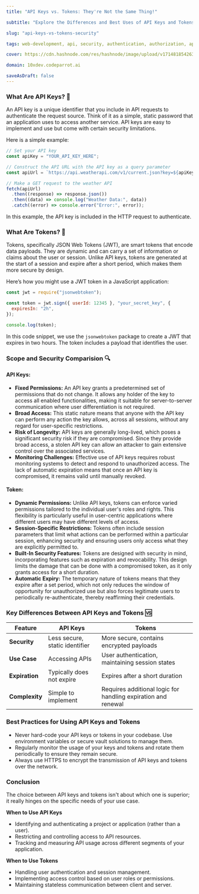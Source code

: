 ```yaml
---
title: "API Keys vs. Tokens: They're Not the Same Thing!"

subtitle: "Explore the Differences and Best Uses of API Keys and Tokens in Application Security"

slug: "api-keys-vs-tokens-security"

tags: web-development, api, security, authentication, authorization, api-keys, tokens, frontend

cover: https://cdn.hashnode.com/res/hashnode/image/upload/v1714818542631/8c2BJFACT.webp?auto=format

domain: 10xdev.codeparrot.ai

saveAsDraft: false
---
```


### What Are API Keys? 🔑

An API key is a unique identifier that you include in API requests to authenticate the request source. Think of it as a simple, static password that an application uses to access another service. API keys are easy to implement and use but come with certain security limitations.

Here is a simple example:

```javascript
// Set your API key
const apiKey = "YOUR_API_KEY_HERE";

// Construct the API URL with the API key as a query parameter
const apiUrl = `https://api.weatherapi.com/v1/current.json?key=${apiKey}&q=London`;

// Make a GET request to the weather API
fetch(apiUrl)
  .then((response) => response.json())
  .then((data) => console.log("Weather Data:", data))
  .catch((error) => console.error("Error:", error));
```

In this example, the API key is included in the HTTP request to authenticate.

### What Are Tokens? 🎫

Tokens, specifically JSON Web Tokens (JWT), are smart tokens that encode data payloads. They are dynamic and can carry a set of information or claims about the user or session. Unlike API keys, tokens are generated at the start of a session and expire after a short period, which makes them more secure by design.

Here’s how you might use a JWT token in a JavaScript application:

```javascript
const jwt = require("jsonwebtoken");

const token = jwt.sign({ userId: 12345 }, "your_secret_key", {
  expiresIn: "2h",
});

console.log(token);
```

In this code snippet, we use the `jsonwebtoken` package to create a JWT that expires in two hours. The token includes a payload that identifies the user.

### Scope and Security Comparision 🔍

#### API Keys:

- **Fixed Permissions:** An API key grants a predetermined set of permissions that do not change. It allows any holder of the key to access all enabled functionalities, making it suitable for server-to-server communication where user differentiation is not required.
- **Broad Access:** This static nature means that anyone with the API key can perform any action the key allows, across all sessions, without any regard for user-specific restrictions.
- **Risk of Longevity:** API keys are generally long-lived, which poses a significant security risk if they are compromised. Since they provide broad access, a stolen API key can allow an attacker to gain extensive control over the associated services.
- **Monitoring Challenges:** Effective use of API keys requires robust monitoring systems to detect and respond to unauthorized access. The lack of automatic expiration means that once an API key is compromised, it remains valid until manually revoked.

#### Token:

- **Dynamic Permissions:** Unlike API keys, tokens can enforce varied permissions tailored to the individual user's roles and rights. This flexibility is particularly useful in user-centric applications where different users may have different levels of access.
- **Session-Specific Restrictions:** Tokens often include session parameters that limit what actions can be performed within a particular session, enhancing security and ensuring users only access what they are explicitly permitted to.
- **Built-In Security Features:** Tokens are designed with security in mind, incorporating features such as expiration and revocability. This design limits the damage that can be done with a compromised token, as it only grants access for a short duration.
- **Automatic Expiry:** The temporary nature of tokens means that they expire after a set period, which not only reduces the window of opportunity for unauthorized use but also forces legitimate users to periodically re-authenticate, thereby reaffirming their credentials.

### Key Differences Between API Keys and Tokens 🆚

| Feature        | API Keys                       | Tokens                                                        |
| -------------- | ------------------------------ | ------------------------------------------------------------- |
| **Security**   | Less secure, static identifier | More secure, contains encrypted payloads                      |
| **Use Case**   | Accessing APIs                 | User authentication, maintaining session states               |
| **Expiration** | Typically does not expire      | Expires after a short duration                                |
| **Complexity** | Simple to implement            | Requires additional logic for handling expiration and renewal |

### Best Practices for Using API Keys and Tokens

- Never hard-code your API keys or tokens in your codebase. Use environment variables or secure vault solutions to manage them.
- Regularly monitor the usage of your keys and tokens and rotate them periodically to ensure they remain secure.
- Always use HTTPS to encrypt the transmission of API keys and tokens over the network.

### Conclusion

The choice between API keys and tokens isn't about which one is superior; it really hinges on the specific needs of your use case.

**When to Use API Keys**

- Identifying and authenticating a project or application (rather than a user).
- Restricting and controlling access to API resources.
- Tracking and measuring API usage across different segments of your application.

**When to Use Tokens**

- Handling user authentication and session management.
- Implementing access control based on user roles or permissions.
- Maintaining stateless communication between client and server.
